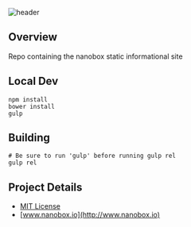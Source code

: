 ![header](http://shots.delorum.com/client/view/nanobox-front-site.png)


## Overview
Repo containing the nanobox static informational site

## Local Dev
```
npm install
bower install
gulp
```

## Building
```
# Be sure to run 'gulp' before running gulp rel
gulp rel
```

## Project Details
- [MIT License](http://opensource.org/licenses/MIT)
- [www.nanobox.io](http://www.nanobox.io)


<!-- [![Pagodabox Open Source](http://nano-assets.gopagoda.io/open-src/pagoda-opensrc.png)](http://pagodabox.io/open-source) -->
